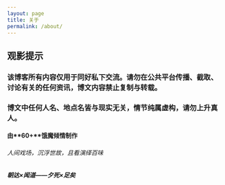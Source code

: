 ```yaml
---
layout: page
title: 关于
permalink: /about/
---
```


## **观影提示** ##
### 该博客所有内容仅用于同好私下交流。请勿在公共平台传播、截取、讨论有关的任何资讯，博文内容禁止复制与转载。 ###
### 博文中任何人名、地点名皆与现实无关，情节纯属虚构，请勿上升真人。 ###

#### 由**60+**饿魔倾情制作 ####
###### 人间戏场，沉浮世故，且看演绎百味 ######
##### 朝达×闻道——夕死×足矣 #####

